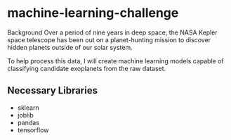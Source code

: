# machine-learning-challenge

Background
Over a period of nine years in deep space, the NASA Kepler space telescope has been out on a planet-hunting mission to discover hidden planets outside of our solar system.

To help process this data, I will create machine learning models capable of classifying candidate exoplanets from the raw dataset.

## Necessary Libraries
* sklearn
* joblib
* pandas
* tensorflow